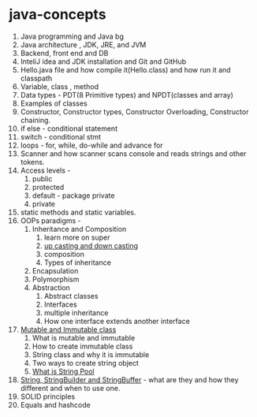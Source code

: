 # java-concepts

1. Java programming and Java bg
2. Java architecture , JDK, JRE, and JVM
3. Backend, front end and DB
4. InteliJ idea and JDK installation and Git and GitHub
5. Hello.java file and how compile it(Hello.class) and how run it and classpath
6. Variable, class , method
7. Data types - PDT(8 Primitive types) and NPDT(classes and array)
8. Examples of classes
9. Constructor, Constructor types, Constructor Overloading, Constructor chaining.
10. if else - conditional statement
11. switch - conditional stmt
12. loops - for, while, do-while and advance for
13. Scanner and how scanner scans console and reads strings and other tokens.
14. Access levels -
    1. public
    2. protected
    3. default - package private
    4. private
15. static methods and static variables.
16. OOPs paradigms -
    1. Inheritance and Composition
        1. learn more on super
        2. [up casting and down casting](https://medium.com/javarevisited/what-is-up-casting-and-down-casting-in-java-latest-ca114ef76a5f)
        3. composition
        4. Types of inheritance 
    2. Encapsulation
    3. Polymorphism
    4. Abstraction
       1. Abstract classes
       2. Interfaces
       3. multiple inheritance
       4. How one interface extends another interface
17. [Mutable and Immutable class](https://medium.com/javarevisited/do-you-know-immutable-class-in-java-why-string-is-immutable-dc18b0cec4b9)
    1. What is mutable and immutable
    2. How to create immutable class
    3. String class and why it is immutable
    4. Two ways to create string object
    5. [What is String Pool](https://medium.com/javarevisited/what-does-string-pool-mean-in-java-996f0554e1dc)
18. [String, StringBuilder and StringBuffer](https://levelup.gitconnected.com/string-stringbuilder-and-stringbuffer-a-complete-guide-5ddd083a2ad5) - what are they and how they different and when to use one.
19. SOLID principles
20. Equals and hashcode

    
